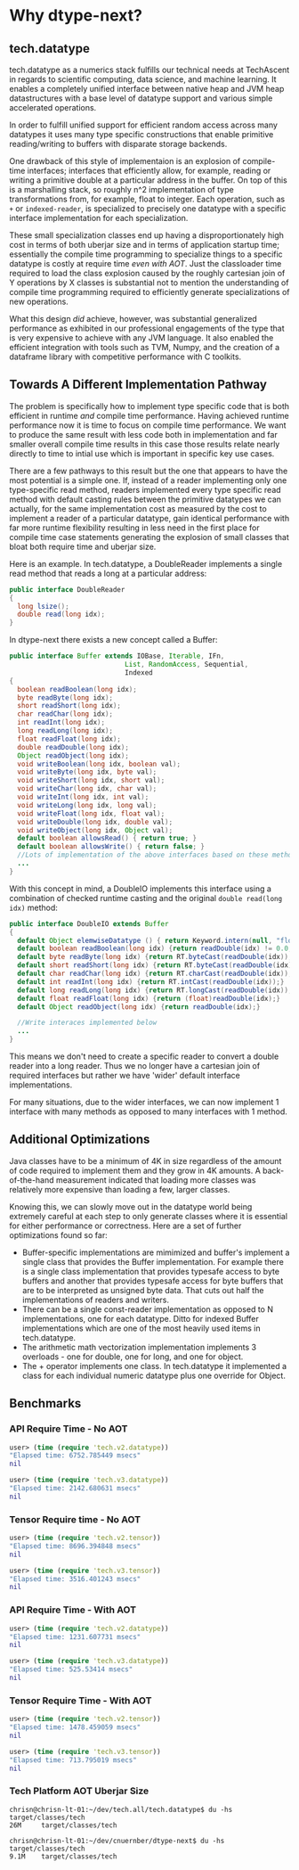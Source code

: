 # Why dtype-next?


## tech.datatype


tech.datatype as a numerics stack fulfills our technical needs at TechAscent in regards
to scientific computing, data science, and machine learning.  It enables a completely
unified interface between native heap and JVM heap datastructures with a base level
of datatype support and various simple accelerated operations.


In order to fulfill unified support for efficient random access across many datatypes
it uses many type specific constructions that enable primitive reading/writing to
buffers with disparate storage backends.


One drawback of this style of implementaion is an explosion of compile-time
interfaces; interfaces that efficiently allow, for example, reading or writing a
primitive double at a particular address in the buffer.  On top of this is a
marshalling stack, so roughly n^2 implementation of type transformations from, for
example, float to integer.  Each operation, such as `+` or `indexed-reader`, is
specialized to precisely one datatype with a specific interface implementation for each
specialization.


These small specialization classes end up having a disproportionately high cost in terms
of both uberjar size and in terms of application startup time; essentially the compile
time programming to specialize things to a specific datatype is costly at require
time *even with AOT*.  Just the classloader time required to load the class explosion
caused by the roughly cartesian join of Y operations by X classes is substantial not
to mention the understanding of compile time programming required to efficiently
generate specializations of new operations.


What this design *did* achieve, however, was substantial generalized performance as
exhibited in our professional engagements of the type that is very expensive to
achieve with any JVM language.  It also enabled the efficient integration with tools
such as TVM, Numpy, and the creation of a dataframe library with competitive performance
with C toolkits.


## Towards A Different Implementation Pathway


The problem is specifically how to implement type specific code that is both efficient
in runtime *and* compile time performance.  Having achieved runtime performance now it
is time to focus on compile time performance.  We want to produce the same result with
less code both in implementation and far smaller overall compile time results in this
case those results relate nearly directly to time to intial use which is important
in specific key use cases.


There are a few pathways to this result but the one that appears to have the most
potential is a simple one.  If, instead of a reader implementing only one
type-specific read method, readers implemented every type specific read method with
default casting rules between the primitive datatypes we can actually, for the same
implementation cost as measured by the cost to implement a reader of a particular
datatype, gain identical performance with far more runtime flexibility resulting in
less need in the first place for compile time case statements generating the
explosion of small classes that bloat both require time and uberjar size.


Here is an example.  In tech.datatype, a DoubleReader implements a single read method
that reads a long at a particular address:

```java
public interface DoubleReader
{
  long lsize();
  double read(long idx);
}
```

In dtype-next there exists a new concept called a Buffer:

```java
public interface Buffer extends IOBase, Iterable, IFn,
				             List, RandomAccess, Sequential,
                             Indexed
{
  boolean readBoolean(long idx);
  byte readByte(long idx);
  short readShort(long idx);
  char readChar(long idx);
  int readInt(long idx);
  long readLong(long idx);
  float readFloat(long idx);
  double readDouble(long idx);
  Object readObject(long idx);
  void writeBoolean(long idx, boolean val);
  void writeByte(long idx, byte val);
  void writeShort(long idx, short val);
  void writeChar(long idx, char val);
  void writeInt(long idx, int val);
  void writeLong(long idx, long val);
  void writeFloat(long idx, float val);
  void writeDouble(long idx, double val);
  void writeObject(long idx, Object val);
  default boolean allowsRead() { return true; }
  default boolean allowsWrite() { return false; }
  //Lots of implementation of the above interfaces based on these methods.
  ...
}
```

With this concept in mind, a DoubleIO implements this interface using a
combination of checked runtime casting and the original `double read(long idx)`
method:

```java
public interface DoubleIO extends Buffer
{
  default Object elemwiseDatatype () { return Keyword.intern(null, "float64"); }
  default boolean readBoolean(long idx) {return readDouble(idx) != 0.0;}
  default byte readByte(long idx) {return RT.byteCast(readDouble(idx));}
  default short readShort(long idx) {return RT.byteCast(readDouble(idx));}
  default char readChar(long idx) {return RT.charCast(readDouble(idx));}
  default int readInt(long idx) {return RT.intCast(readDouble(idx));}
  default long readLong(long idx) {return RT.longCast(readDouble(idx));}
  default float readFloat(long idx) {return (float)readDouble(idx);}
  default Object readObject(long idx) {return readDouble(idx);}

  //Write interaces implemented below
  ...
}
```

This means we don't need to create a specific reader to convert a double reader into
a long reader.  Thus we no longer have a cartesian join of required
interfaces but rather we have 'wider' default interface implementations.

For many situations, due to the wider interfaces, we can now implement 1 interface
with many methods as opposed to many interfaces with 1 method.


## Additional Optimizations


Java classes have to be a minimum of 4K in size regardless of the amount of code
required to implement them and they grow in 4K amounts.  A back-of-the-hand
measurement indicated that loading more classes was relatively more expensive than
loading a few, larger classes.


Knowing this, we can slowly move out in the datatype world being extremely careful
at each step to only generate classes where it is essential for either performance
or correctness.  Here are a set of further optimizations found so far:



*  Buffer-specific implementations are mimimized and buffer's implement a single
class that provides the Buffer implementation.  For example
there is a single class implementation that provides typesafe access to byte buffers
and another that provides typesafe access for byte buffers that are to be interpreted
as unsigned byte data.  That cuts out half the implementations of readers and writers.
*  There can be a single const-reader implementation as opposed to N implementations,
one for each datatype.  Ditto for indexed Buffer implementations which are one
of the most heavily used items in tech.datatype.
*  The arithmetic math vectorization implementation implements 3 overloads - one for
double, one for long, and one for object.
*  The + operator implements one class.  In tech.datatype it implemented a class
for each individual numeric datatype plus one override for Object.


## Benchmarks


### API Require Time - No AOT

```clojure
user> (time (require 'tech.v2.datatype))
"Elapsed time: 6752.785449 msecs"
nil
```

```clojure
user> (time (require 'tech.v3.datatype))
"Elapsed time: 2142.680631 msecs"
nil
```


### Tensor Require time - No AOT

```clojure
user> (time (require 'tech.v2.tensor))
"Elapsed time: 8696.394848 msecs"
nil
```

```clojure
user> (time (require 'tech.v3.tensor))
"Elapsed time: 3516.401243 msecs"
nil
```

### API Require Time - With AOT

```clojure
user> (time (require 'tech.v2.datatype))
"Elapsed time: 1231.607731 msecs"
nil
```

```clojure
user> (time (require 'tech.v3.datatype))
"Elapsed time: 525.53414 msecs"
nil
```

### Tensor Require Time - With AOT

```clojure
user> (time (require 'tech.v2.tensor))
"Elapsed time: 1478.459059 msecs"
nil
```

```clojure
user> (time (require 'tech.v3.tensor))
"Elapsed time: 713.795019 msecs"
nil
```

### Tech Platform AOT Uberjar Size

```console
chrisn@chrisn-lt-01:~/dev/tech.all/tech.datatype$ du -hs target/classes/tech
26M     target/classes/tech
```

```console
chrisn@chrisn-lt-01:~/dev/cnuernber/dtype-next$ du -hs target/classes/tech
9.1M    target/classes/tech
```
